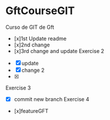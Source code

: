 # GftCourseGIT
 Curso de GIT de Gft
 - [x]1st Update readme
 - [x]2nd change
 - [x]3rd change and update
 Exercise 2 
 - [x] update
 - [x] change 2
  - [x]  
 Exercise 3
 - [x] commit new branch 
 Exercise 4
 - [x]featureGFT